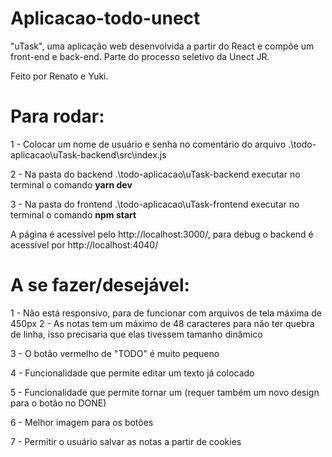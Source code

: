 # **Aplicacao-todo-unect**
"uTask", uma aplicação web desenvolvida a partir do React e compõe um front-end e back-end. Parte do processo seletivo da Unect JR.

Feito por Renato e Yuki.

# Para rodar:

1 - Colocar um nome de usuário e senha no comentário do arquivo .\todo-aplicacao\uTask-backend\src\index.js

2 - Na pasta do backend .\todo-aplicacao\uTask-backend   executar no terminal o comando **yarn dev**

3 - Na pasta do frontend .\todo-aplicacao\uTask-frontend executar no terminal o comando **npm start**

A página é acessível pelo http://localhost:3000/, para debug o backend é acessível por http://localhost:4040/

# A se fazer/desejável:

1 - Não está responsivo, para de funcionar com arquivos de tela máxima de 450px
2 - As notas tem um máximo de 48 caracteres para não ter quebra de linha, isso precisaria que elas tivessem tamanho dinâmico

3 - O botão vermelho de "TODO" é muito pequeno

4 - Funcionalidade que permite editar um texto já colocado

5 - Funcionalidade que permite tornar um (requer também um novo design para o botão no DONE)

6 - Melhor imagem para os botões

7 - Permitir o usuário salvar as notas a partir de cookies
